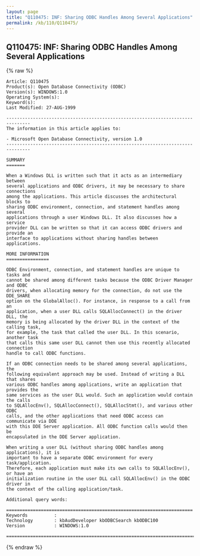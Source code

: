 ```yaml
---
layout: page
title: "Q110475: INF: Sharing ODBC Handles Among Several Applications"
permalink: /kb/110/Q110475/
---
```


## Q110475: INF: Sharing ODBC Handles Among Several Applications

{% raw %}

	Article: Q110475
	Product(s): Open Database Connectivity (ODBC)
	Version(s): WINDOWS:1.0
	Operating System(s): 
	Keyword(s): 
	Last Modified: 27-AUG-1999
	
	-------------------------------------------------------------------------------
	The information in this article applies to:
	
	- Microsoft Open Database Connectivity, version 1.0 
	-------------------------------------------------------------------------------
	
	SUMMARY
	=======
	
	When a Windows DLL is written such that it acts as an intermediary between
	several applications and ODBC drivers, it may be necessary to share connections
	among the applications. This article discusses the architectural blocks to
	sharing ODBC environment, connection, and statement handles among several
	applications through a user Windows DLL. It also discusses how a service
	provider DLL can be written so that it can access ODBC drivers and provide an
	interface to applications without sharing handles between applications.
	
	MORE INFORMATION
	================
	
	ODBC Environment, connection, and statement handles are unique to tasks and
	cannot be shared among different tasks because the ODBC Driver Manager and ODBC
	drivers, when allocating memory for the connection, do not use the DDE_SHARE
	option on the GlobalAlloc(). For instance, in response to a call from an
	application, when a user DLL calls SQLAllocConnect() in the driver DLL, the
	memory is being allocated by the driver DLL in the context of the calling task,
	for example, the task that called the user DLL. In this scenario, another task
	that calls this same user DLL cannot then use this recently allocated connection
	handle to call ODBC functions.
	
	If an ODBC connection needs to be shared among several applications, the
	following equivalent approach may be used. Instead of writing a DLL that shares
	various ODBC handles among applications, write an application that provides the
	same services as the user DLL would. Such an application would contain the calls
	to SQLAllocEnv(), SQLAllocConnect(), SQLAllocStmt(), and various other ODBC
	calls, and the other applications that need ODBC access can communicate via DDE
	with this DDE Server application. All ODBC function calls would then be
	encapsulated in the DDE Server application.
	
	When writing a user DLL (without sharing ODBC handles among applications), it is
	important to have a separate ODBC environment for every task/application.
	Therefore, each application must make its own calls to SQLAllocEnv(), or have an
	initialization routine in the user DLL call SQLAllocEnv() in the ODBC driver in
	the context of the calling application/task.
	
	Additional query words:
	
	======================================================================
	Keywords          :  
	Technology        : kbAudDeveloper kbODBCSearch kbODBC100
	Version           : WINDOWS:1.0
	
	=============================================================================
	

{% endraw %}
